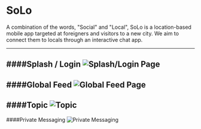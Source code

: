 # SoLo
A combination of the words, "Social" and "Local", SoLo is a location-based mobile app targeted at foreigners and visitors to a new city. We aim to connect them to locals through an interactive chat app.

---
####Splash / Login
![Splash/Login Page](/Images/login.jpg?raw=true)
---
####Global Feed
![Global Feed Page](/Images/feed.jpg?raw=true)
---
####Topic
![Topic](/Images/topic.jpg?raw=true)
---
####Private Messaging
![Private Messaging](/Images/private_chat.jpg?raw=true) 

